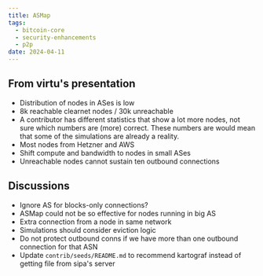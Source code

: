 ```yaml
---
title: ASMap
tags:
  - bitcoin-core
  - security-enhancements
  - p2p
date: 2024-04-11
---
```

## From virtu's presentation

- Distribution of nodes in ASes is low
- 8k reachable clearnet nodes / 30k unreachable
- A contributor has different statistics that show a lot more nodes, not sure which numbers are (more) correct. These numbers are would mean that some of the simulations are already a reality.
- Most nodes from Hetzner and AWS
- Shift compute and bandwidth to nodes in small ASes
- Unreachable nodes cannot sustain ten outbound connections 

## Discussions

- Ignore AS for blocks-only connections?
- ASMap could not be so effective for nodes running in big AS
- Extra connection from a node in same network
- Simulations should consider eviction logic
- Do not protect outbound conns if we have more than one outbound
connection for that ASN
- Update `contrib/seeds/README.md` to recommend kartograf instead of getting file
from sipa's server
